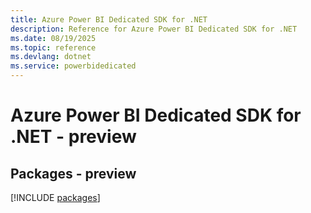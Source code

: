 ```yaml
---
title: Azure Power BI Dedicated SDK for .NET
description: Reference for Azure Power BI Dedicated SDK for .NET
ms.date: 08/19/2025
ms.topic: reference
ms.devlang: dotnet
ms.service: powerbidedicated
---
```

# Azure Power BI Dedicated SDK for .NET - preview
## Packages - preview
[!INCLUDE [packages](power-bi-dedicated-index.md)]